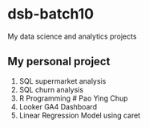 # dsb-batch10

My data science and analytics projects

## My personal project

1. SQL supermarket analysis
2. SQL churn analysis
3. R Programming # Pao Ying Chup
4. Looker GA4 Dashboard
5. Linear Regression Model using caret
